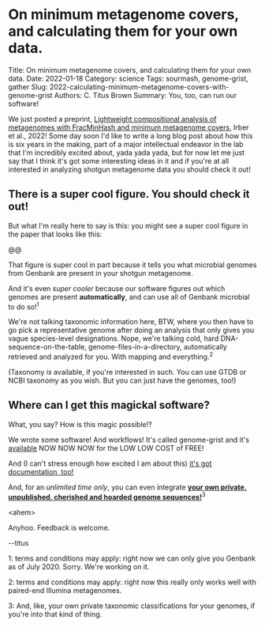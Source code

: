 # On minimum metagenome covers, and calculating them for your own data.

Title: On minimum metagenome covers, and calculating them for your own data.
Date: 2022-01-18
Category: science
Tags: sourmash, genome-grist, gather
Slug: 2022-calculating-minimum-metagenome-covers-with-genome-grist
Authors: C. Titus Brown
Summary: You, too, can run our software!

We just posted a preprint, [Lightweight compositional analysis of metagenomes with FracMinHash and minimum metagenome covers](https://www.biorxiv.org/content/10.1101/2022.01.11.475838v2), Irber et al., 2022! Some day soon I'd like to write a long blog post about how this is six years in the making, part of a major intellectual endeavor in the lab that I'm incredibly excited about, yada yada yada, but for now let me just say that I think it's got some interesting ideas in it and if you're at all interested in analyzing shotgun metagenome data you should check it out!

## There is a super cool figure. You should check it out!

But what I'm really here to say is this: you might see a super cool figure in the paper that looks like this:

@@

That figure is super cool in part because it tells you what microbial genomes from Genbank are present in your shotgun metagenome.

And it's even _super cooler_ because our software figures out which genomes are present **automatically**, and can use all of Genbank microbial to do so!<sup>1</sup>

We're not talking taxonomic information here, BTW, where you then have to go pick a representative genome after doing an analysis that only gives you vague species-level designations. Nope, we're talking cold, hard DNA-sequence-on-the-table, genome-files-in-a-directory, automatically retrieved and analyzed for you. With mapping and everything.<sup>2</sup>

(Taxonomy *is* available, if you're interested in such. You can use GTDB or NCBI taxonomy as you wish. But you can just have the genomes, too!)

## Where can I get this magickal software?

What, you say? How is this magic possible!?

We wrote some software! And workflows! It's called genome-grist and it's [available](https://github.com/dib-lab/genome-grist) NOW NOW NOW for the LOW LOW COST of FREE!

And (I can't stress enough how excited I am about this) [it's got documentation, too!](https://dib-lab.github.io/genome-grist/)

And, for an _unlimited time only_, you can even integrate [**your own private, unpublished, cherished and hoarded genome sequences!**](https://dib-lab.github.io/genome-grist/configuring/#preparing-information-on-local-genomes)<sup>3</sup>

&lt;ahem&gt;
    
Anyhoo. Feedback is welcome.

--titus

1: terms and conditions may apply: right now we can only give you Genbank as of July 2020. Sorry. We're working on it.

2: terms and conditions may apply: right now this really only works well with paired-end Illumina metagenomes.

3: And, like, your own private taxonomic classifications for your genomes, if you're into that kind of thing.